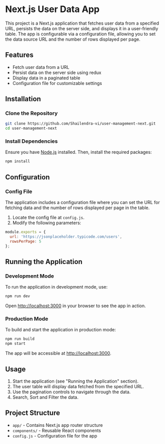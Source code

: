 # Next.js User Data App

This project is a Next.js application that fetches user data from a specified URL, persists the data on the server side, and displays it in a user-friendly table. The app is configurable via a configuration file, allowing you to set the data source URL and the number of rows displayed per page.

## Features

- Fetch user data from a URL
- Persist data on the server side using redux
- Display data in a paginated table
- Configuration file for customizable settings

## Installation

### Clone the Repository

```bash
git clone https://github.com/Shailendra-vi/user-management-next.git
cd user-management-next
```

### Install Dependencies

Ensure you have [Node.js](https://nodejs.org/) installed. Then, install the required packages:

```bash
npm install
```

## Configuration

### Config File

The application includes a configuration file where you can set the URL for fetching data and the number of rows displayed per page in the table.

1. Locate the config file at `config.js`.
2. Modify the following parameters:

```javascript
module.exports = {
  url: 'https://jsonplaceholder.typicode.com/users',
  rowsPerPage: 5
};
```

## Running the Application

### Development Mode

To run the application in development mode, use:

```bash
npm run dev
```

Open [http://localhost:3000](http://localhost:3000) in your browser to see the app in action.

### Production Mode

To build and start the application in production mode:

```bash
npm run build
npm start
```

The app will be accessible at [http://localhost:3000](http://localhost:3000).

## Usage

1. Start the application (see "Running the Application" section).
2. The user table will display data fetched from the specified URL.
3. Use the pagination controls to navigate through the data.
4. Search, Sort and Filter the data.

## Project Structure

- `app/` - Contains Next.js app router structure
- `components/` - Reusable React components
- `config.js` - Configuration file for the app

